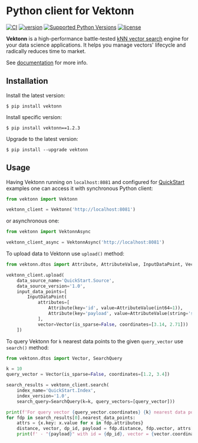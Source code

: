 # Python client for Vektonn

[![CI](https://github.com/vektonn/vektonn-client-python/actions/workflows/ci.yml/badge.svg)](https://github.com/vektonn/vektonn-client-python/actions/workflows/ci.yml)
[![version](https://img.shields.io/pypi/v/vektonn.svg?color=blue)](https://pypi.org/project/vektonn/)
[![Supported Python Versions](https://img.shields.io/pypi/pyversions/vektonn?logo=python&logoColor=blue)](https://pypi.org/project/vektonn/)
[![license](https://img.shields.io/hexpm/l/plug.svg?color=green)](https://github.com/vektonn/vektonn-client-python/blob/master/LICENSE)

**Vektonn** is a high-performance battle-tested [kNN vector search](https://en.wikipedia.org/wiki/Nearest_neighbor_search#k-nearest_neighbors) engine for your data science applications.
It helps you manage vectors' lifecycle and radically reduces time to market.

See [documentation](https://vektonn.github.io/vektonn/) for more info.

## Installation

Install the latest version:
```shell
$ pip install vektonn
```

Install specific version:
```shell
$ pip install vektonn==1.2.3
```

Upgrade to the latest version:
```shell
$ pip install --upgrade vektonn
```

## Usage

Having Vektonn running on `localhost:8081` and configured for [QuickStart](https://github.com/vektonn/vektonn-examples/tree/master/quick-start) examples one can access it with synchronous Python client:

```python
from vektonn import Vektonn

vektonn_client = Vektonn('http://localhost:8081')
```

or asynchronous one:

```python
from vektonn import VektonnAsync

vektonn_client_async = VektonnAsync('http://localhost:8081')
```

To upload data to Vektonn use `upload()` method:

```python
from vektonn.dtos import Attribute, AttributeValue, InputDataPoint, Vector

vektonn_client.upload(
    data_source_name='QuickStart.Source',
    data_source_version='1.0',
    input_data_points=[
        InputDataPoint(
            attributes=[
                Attribute(key='id', value=AttributeValue(int64=1)),
                Attribute(key='payload', value=AttributeValue(string='sample data point')),
            ],
            vector=Vector(is_sparse=False, coordinates=[3.14, 2.71]))
    ])
```

To query Vektonn for `k` nearest data points to the given `query_vector` use `search()` method:

```python
from vektonn.dtos import Vector, SearchQuery

k = 10
query_vector = Vector(is_sparse=False, coordinates=[1.2, 3.4])

search_results = vektonn_client.search(
    index_name='QuickStart.Index',
    index_version='1.0',
    search_query=SearchQuery(k=k, query_vectors=[query_vector]))

print(f'For query vector {query_vector.coordinates} {k} nearest data points are:')
for fdp in search_results[0].nearest_data_points:
    attrs = {x.key: x.value for x in fdp.attributes}
    distance, vector, dp_id, payload = fdp.distance, fdp.vector, attrs['id'].int64, attrs['payload'].string
    print(f' - "{payload}" with id = {dp_id}, vector = {vector.coordinates}, distance = {distance}')
```
